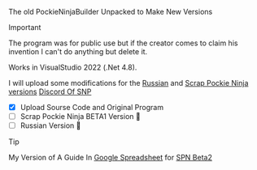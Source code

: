 The old PockieNinjaBuilder Unpacked to Make New Versions
> [!IMPORTANT]
> The program was for public use but if the creator comes to claim his invention I can't do anything but delete it.

Works in VisualStudio 2022 (.Net 4.8).

I will upload some modifications for the [Russian](http://ninjawars2.ru/) and [Scrap Pockie Ninja versions](https://pockieninja.online/) [Discord Of SNP](https://discord.gg/gCx5hCZPuv)

- [x] Upload Sourse Code and Original Program
- [ ] Scrap Pockie Ninja BETA1 Version :tada:
- [ ] Russian Version :tada:

> [!TIP]
>My Version of A Guide In [Google Spreadsheet](https://docs.google.com/spreadsheets/u/0/d/1hup3X_VJFtYc5zqrioXEoU4D3_YXT6dii0t390S12u4/htmlview?#) for [SPN Beta2](https://pockieninja.online/)

